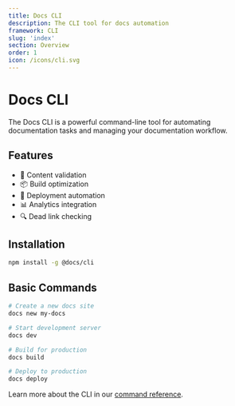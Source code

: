 ```yaml
---
title: Docs CLI
description: The CLI tool for docs automation
framework: CLI
slug: 'index'
section: Overview
order: 1
icon: /icons/cli.svg
---
```


# Docs CLI

The Docs CLI is a powerful command-line tool for automating documentation tasks and managing your documentation workflow.

## Features

- 🔄 Content validation
- 📦 Build optimization
- 🚀 Deployment automation
- 📊 Analytics integration
- 🔍 Dead link checking

## Installation

```bash
npm install -g @docs/cli
```

## Basic Commands

```bash
# Create a new docs site
docs new my-docs

# Start development server
docs dev

# Build for production
docs build

# Deploy to production
docs deploy
```

Learn more about the CLI in our [command reference](/docs/cli/commands).

